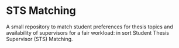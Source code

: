 # STS Matching
A small repository to match student preferences for thesis topics and availability of supervisors for a fair workload: in sort Student Thesis Supervisor (STS) Matching.
